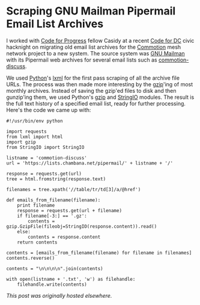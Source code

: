 # Scraping GNU Mailman Pipermail Email List Archives


I worked with&#160;<a href="http://www.codeforprogress.org/">Code for Progress</a> fellow Casidy at a recent&#160;<a href="http://codefordc.org/">Code for DC</a> civic hacknight on migrating old email list archives for the <a href="https://commotionwireless.net/">Commotion</a> mesh network project to a new system. The source system was&#160;<a href="http://www.gnu.org/software/mailman/">GNU Mailman</a> with its Pipermail web archives for several email lists such as <a href="https://lists.chambana.net/pipermail/commotion-discuss/">commotion-discuss</a>.

We used <a href="https://www.python.org/">Python</a>'s <a href="http://lxml.de/">lxml</a> for the first pass scraping of all the archive file URLs. The process was then made more interesting by the <a href="http://www.gzip.org/">gzip</a>'ing of most monthly archives. Instead of saving the gzip'ed files to disk and then gunzip'ing them, we used Python's <a href="https://docs.python.org/2/library/gzip.html">gzip</a>&#160;and <a href="https://docs.python.org/2/library/stringio.html">StringIO</a>&#160;modules. The result is the full text history of a specified email list, ready for further processing. Here's the code we came up with:

```
#!/usr/bin/env python

import requests
from lxml import html
import gzip
from StringIO import StringIO

listname = 'commotion-discuss'
url = 'https://lists.chambana.net/pipermail/' + listname + '/'

response = requests.get(url)
tree = html.fromstring(response.text)

filenames = tree.xpath('//table/tr/td[3]/a/@href')

def emails_from_filename(filename):
    print filename
    response = requests.get(url + filename)
    if filename[-3:] == '.gz':
        contents = gzip.GzipFile(fileobj=StringIO(response.content)).read()
    else:
        contents = response.content
    return contents

contents = [emails_from_filename(filename) for filename in filenames]
contents.reverse()

contents = "\n\n\n\n".join(contents)

with open(listname + '.txt', 'w') as filehandle:
    filehandle.write(contents)

```



*This post was originally hosted elsewhere.*
